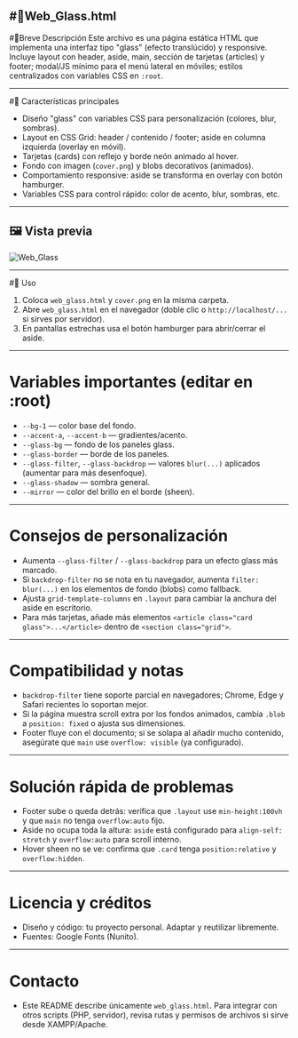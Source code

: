 #🧾Web_Glass.html
---

#📘Breve Descripción
Este archivo es una página estática HTML que implementa una interfaz tipo "glass" (efecto translúcido) y responsive. Incluye layout con header, aside, main, sección de tarjetas (articles) y footer; modal/JS mínimo para el menú lateral en móviles; estilos centralizados con variables CSS en `:root`.

---

#🧰 Características principales
- Diseño "glass" con variables CSS para personalización (colores, blur, sombras).
- Layout en CSS Grid: header / contenido / footer; aside en columna izquierda (overlay en móvil).
- Tarjetas (cards) con reflejo y borde neón animado al hover.
- Fondo con imagen (`cover.png`) y blobs decorativos (animados).
- Comportamiento responsive: aside se transforma en overlay con botón hamburger.
- Variables CSS para control rápido: color de acento, blur, sombras, etc.

---

## 🖼️ Vista previa
![Web_Glass](preview.gif)

---

#💾 Uso
1. Coloca `web_glass.html` y `cover.png` en la misma carpeta.
2. Abre `web_glass.html` en el navegador (doble clic o `http://localhost/...` si sirves por servidor).
3. En pantallas estrechas usa el botón hamburger para abrir/cerrar el aside.

---

# Variables importantes (editar en :root)
- `--bg-1` — color base del fondo.
- `--accent-a`, `--accent-b` — gradientes/acento.
- `--glass-bg` — fondo de los paneles glass.
- `--glass-border` — borde de los paneles.
- `--glass-filter`, `--glass-backdrop` — valores `blur(...)` aplicados (aumentar para más desenfoque).
- `--glass-shadow` — sombra general.
- `--mirror` — color del brillo en el borde (sheen).

---

# Consejos de personalización
- Aumenta `--glass-filter` / `--glass-backdrop` para un efecto glass más marcado.
- Si `backdrop-filter` no se nota en tu navegador, aumenta `filter: blur(...)` en los elementos de fondo (blobs) como fallback.
- Ajusta `grid-template-columns` en `.layout` para cambiar la anchura del aside en escritorio.
- Para más tarjetas, añade más elementos `<article class="card glass">...</article>` dentro de `<section class="grid">`.

---

# Compatibilidad y notas
- `backdrop-filter` tiene soporte parcial en navegadores; Chrome, Edge y Safari recientes lo soportan mejor.
- Si la página muestra scroll extra por los fondos animados, cambia `.blob` a `position: fixed` o ajusta sus dimensiones.
- Footer fluye con el documento; si se solapa al añadir mucho contenido, asegúrate que `main` use `overflow: visible` (ya configurado).

---

# Solución rápida de problemas
- Footer sube o queda detrás: verifica que `.layout` use `min-height:100vh` y que `main` no tenga `overflow:auto` fijo.
- Aside no ocupa toda la altura: `aside` está configurado para `align-self: stretch` y `overflow:auto` para scroll interno.
- Hover sheen no se ve: confirma que `.card` tenga `position:relative` y `overflow:hidden`.

---

# Licencia y créditos
- Diseño y código: tu proyecto personal. Adaptar y reutilizar libremente.
- Fuentes: Google Fonts (Nunito).

---

# Contacto
- Este README describe únicamente `web_glass.html`. Para integrar con otros scripts (PHP, servidor), revisa rutas y permisos de archivos si sirve desde XAMPP/Apache.
